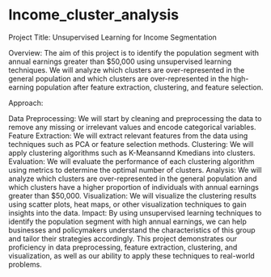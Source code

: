 # Income_cluster_analysis
Project Title: Unsupervised Learning for Income Segmentation

Overview:
The aim of this project is to identify the population segment with annual earnings greater than $50,000 using unsupervised learning techniques. We will analyze which clusters are over-represented in the general population and which clusters are over-represented in the high-earning population after feature extraction, clustering, and feature selection.

Approach:

Data Preprocessing: We will start by cleaning and preprocessing the data to remove any missing or irrelevant values and encode categorical variables.
Feature Extraction: We will extract relevant features from the data using techniques such as PCA or feature selection methods.
Clustering: We will apply clustering algorithms such as K-Meansannd Kmedians into clusters.
Evaluation: We will evaluate the performance of each clustering algorithm using metrics to determine the optimal number of clusters.
Analysis: We will analyze which clusters are over-represented in the general population and which clusters have a higher proportion of individuals with annual earnings greater than $50,000.
Visualization: We will visualize the clustering results using scatter plots, heat maps, or other visualization techniques to gain insights into the data.
Impact:
By using unsupervised learning techniques to identify the population segment with high annual earnings, we can help businesses and policymakers understand the characteristics of this group and tailor their strategies accordingly. This project demonstrates our proficiency in data preprocessing, feature extraction, clustering, and visualization, as well as our ability to apply these techniques to real-world problems.
